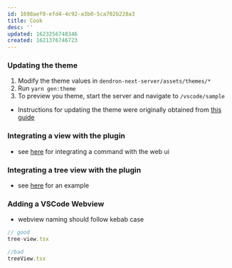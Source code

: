 ```yaml
---
id: 1698aef0-efd4-4c92-a3b0-5ca702b228a3
title: Cook
desc: ''
updated: 1623256748346
created: 1621376746723
---
```



### Updating the theme

1. Modify the theme values in `dendron-next-server/assets/themes/*`
1. Run `yarn gen:theme`
1. To preview you theme, start the server and navigate to `/vscode/sample` 

- Instructions for updating the theme were originally obtained from [this guide](https://dev.to/joserfelix/dynamic-theme-switching-in-ant-design-how-to-change-between-light-and-dark-themes-5b8p)

### Integrating a view with the plugin

- see [here](https://github.com/dendronhq/dendron/blob/master/packages/plugin-core/src/commands/ConfigureWithUI.ts#L22:L22) for integrating a command with the web ui

### Integrating a tree view with the plugin
- see [here](https://github.com/dendronhq/dendron/blob/dev-kevin/packages/plugin-core/src/views/DendronTreeViewV2.ts#L134:L134) for an example


### Adding a VSCode Webview
- webview naming should follow kebab case
```ts
// good
tree-view.tsx

//bad
treeView.tsx
```
